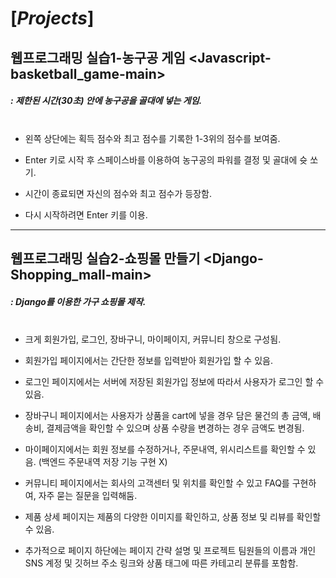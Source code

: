  # [*Projects*]
 
## 웹프로그래밍 실습1-농구공 게임 <Javascript-basketball_game-main>

 

  ##### : 제한된 시간(30초) 안에 농구공을 골대에 넣는 게임.<br/><br/>
  
  
   
   - 왼쪽 상단에는 획득 점수와 최고 점수를 기록한 1-3위의 점수를 보여줌.
   
   
   - Enter 키로 시작 후 스페이스바를 이용하여 농구공의 파워를 결정 및 골대에 슛 쏘기.
   
   
   - 시간이 종료되면 자신의 점수와 최고 점수가 등장함. 
   
   
   - 다시 시작하려면 Enter 키를 이용.<br/>
   
  
----



## 웹프로그래밍 실습2-쇼핑몰 만들기 <Django-Shopping_mall-main>



  ##### : Django를 이용한 가구 쇼핑몰 제작.<br/><br/>
  
  
   
   - 크게 회원가입, 로그인, 장바구니, 마이페이지, 커뮤니티 창으로 구성됨.
   
   
   - 회원가입 페이지에서는 간단한 정보를 입력받아 회원가입 할 수 있음.
   
   
   - 로그인 페이지에서는 서버에 저장된 회원가입 정보에 따라서 사용자가 로그인 할 수 있음.
   
   
   - 장바구니 페이지에서는 사용자가 상품을 cart에 넣을 경우 담은 물건의 총 금액, 배송비, 결제금액을 확인할 수 있으며 상품 수량을 변경하는 경우 금액도 변경됨.
   
   
   - 마이페이지에서는 회원 정보를 수정하거나, 주문내역, 위시리스트를 확인할 수 있음. (백엔드 주문내역 저장 기능 구현 X)
   
   
   - 커뮤니티 페이지에서는 회사의 고객센터 및 위치를 확인할 수 있고 FAQ를 구현하여, 자주 묻는 질문을 입력해둠.
   
   
   - 제품 상세 페이지는 제품의 다양한 이미지를 확인하고, 상품 정보 및 리뷰를 확인할 수 있음.
   
   
   - 추가적으로 페이지 하단에는 페이지 간략 설명 및 프로젝트 팀원들의 이름과 개인 SNS 계정 및 깃허브 주소 링크와 상품 태그에 따른 카테고리 분류를 포함함.
   
   


